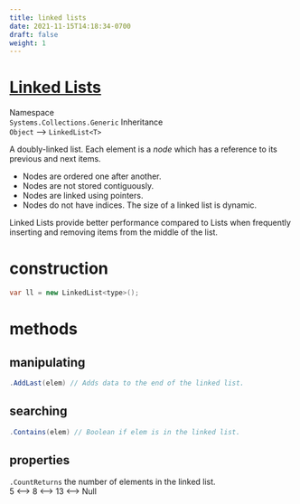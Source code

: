 ```yaml
---
title: linked lists
date: 2021-11-15T14:18:34-0700
draft: false
weight: 1
---
```


# [Linked Lists](https://docs.microsoft.com/en-us/dotnet/api/system.collections.generic.linkedlist-1?view=net-6.0)
Namespace  
`Systems.Collections.Generic`
Inheritance  
`Object` –> `LinkedList<T>`

A doubly-linked list. Each element is a *node* which has a reference to its previous and next items.
- Nodes are ordered one after another.
- Nodes are not stored contiguously.
- Nodes are linked using pointers.
- Nodes do not have indices.
The size of a linked list is dynamic.

Linked Lists provide better performance compared to Lists when frequently inserting and removing items from the middle of the list.

# construction
```cs
var ll = new LinkedList<type>();
```
# methods
## manipulating
```cs
.AddLast(elem) // Adds data to the end of the linked list.
```
## searching
```cs
.Contains(elem) // Boolean if elem is in the linked list.
```
## properties
`.CountReturns` the number of elements in the linked list.  
5 <–> 8 <–> 13 <–> Null
